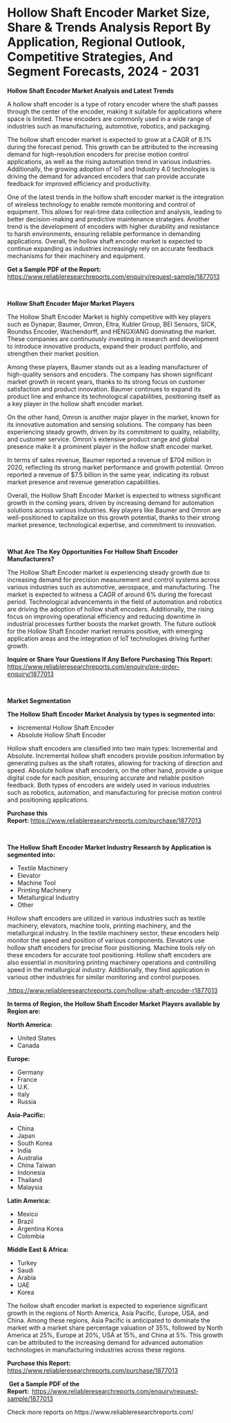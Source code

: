 <p><h1>Hollow Shaft Encoder Market Size, Share & Trends Analysis Report By Application, Regional Outlook, Competitive Strategies, And Segment Forecasts, 2024 - 2031</h1></p><p><strong>Hollow Shaft Encoder Market Analysis and Latest Trends</strong></p>
<p><p>A hollow shaft encoder is a type of rotary encoder where the shaft passes through the center of the encoder, making it suitable for applications where space is limited. These encoders are commonly used in a wide range of industries such as manufacturing, automotive, robotics, and packaging.</p><p>The hollow shaft encoder market is expected to grow at a CAGR of 8.1% during the forecast period. This growth can be attributed to the increasing demand for high-resolution encoders for precise motion control applications, as well as the rising automation trend in various industries. Additionally, the growing adoption of IoT and Industry 4.0 technologies is driving the demand for advanced encoders that can provide accurate feedback for improved efficiency and productivity.</p><p>One of the latest trends in the hollow shaft encoder market is the integration of wireless technology to enable remote monitoring and control of equipment. This allows for real-time data collection and analysis, leading to better decision-making and predictive maintenance strategies. Another trend is the development of encoders with higher durability and resistance to harsh environments, ensuring reliable performance in demanding applications. Overall, the hollow shaft encoder market is expected to continue expanding as industries increasingly rely on accurate feedback mechanisms for their machinery and equipment.</p></p>
<p><strong>Get a Sample PDF of the Report:&nbsp;</strong> <a href="https://www.reliableresearchreports.com/enquiry/request-sample/1877013">https://www.reliableresearchreports.com/enquiry/request-sample/1877013</a></p>
<p>&nbsp;</p>
<p><strong>Hollow Shaft Encoder Major Market Players</strong></p>
<p><p>The Hollow Shaft Encoder Market is highly competitive with key players such as Dynapar, Baumer, Omron, Eltra, Kubler Group, BEI Sensors, SICK, Roundss Encoder, Wachendorff, and HENGXIANG dominating the market. These companies are continuously investing in research and development to introduce innovative products, expand their product portfolio, and strengthen their market position.</p><p>Among these players, Baumer stands out as a leading manufacturer of high-quality sensors and encoders. The company has shown significant market growth in recent years, thanks to its strong focus on customer satisfaction and product innovation. Baumer continues to expand its product line and enhance its technological capabilities, positioning itself as a key player in the hollow shaft encoder market.</p><p>On the other hand, Omron is another major player in the market, known for its innovative automation and sensing solutions. The company has been experiencing steady growth, driven by its commitment to quality, reliability, and customer service. Omron's extensive product range and global presence make it a prominent player in the hollow shaft encoder market.</p><p>In terms of sales revenue, Baumer reported a revenue of $704 million in 2020, reflecting its strong market performance and growth potential. Omron reported a revenue of $7.5 billion in the same year, indicating its robust market presence and revenue generation capabilities.</p><p>Overall, the Hollow Shaft Encoder Market is expected to witness significant growth in the coming years, driven by increasing demand for automation solutions across various industries. Key players like Baumer and Omron are well-positioned to capitalize on this growth potential, thanks to their strong market presence, technological expertise, and commitment to innovation.</p></p>
<p>&nbsp;</p>
<p><strong>What Are The Key Opportunities For Hollow Shaft Encoder Manufacturers?</strong></p>
<p><p>The Hollow Shaft Encoder market is experiencing steady growth due to increasing demand for precision measurement and control systems across various industries such as automotive, aerospace, and manufacturing. The market is expected to witness a CAGR of around 6% during the forecast period. Technological advancements in the field of automation and robotics are driving the adoption of hollow shaft encoders. Additionally, the rising focus on improving operational efficiency and reducing downtime in industrial processes further boosts the market growth. The future outlook for the Hollow Shaft Encoder market remains positive, with emerging application areas and the integration of IoT technologies driving further growth.</p></p>
<p><strong>Inquire or Share Your Questions If Any Before Purchasing This Report:</strong> <a href="https://www.reliableresearchreports.com/enquiry/pre-order-enquiry/1877013">https://www.reliableresearchreports.com/enquiry/pre-order-enquiry/1877013</a></p>
<p>&nbsp;</p>
<p><strong>Market Segmentation</strong></p>
<p><strong>The Hollow Shaft Encoder Market Analysis by types is segmented into:</strong></p>
<p><ul><li>Incremental Hollow Shaft Encoder</li><li>Absolute Hollow Shaft Encoder</li></ul></p>
<p><p>Hollow shaft encoders are classified into two main types: Incremental and Absolute. Incremental hollow shaft encoders provide position information by generating pulses as the shaft rotates, allowing for tracking of direction and speed. Absolute hollow shaft encoders, on the other hand, provide a unique digital code for each position, ensuring accurate and reliable position feedback. Both types of encoders are widely used in various industries such as robotics, automation, and manufacturing for precise motion control and positioning applications.</p></p>
<p><strong>Purchase this Report:&nbsp;</strong><a href="https://www.reliableresearchreports.com/purchase/1877013">https://www.reliableresearchreports.com/purchase/1877013</a></p>
<p>&nbsp;</p>
<p><strong>The Hollow Shaft Encoder Market Industry Research by Application is segmented into:</strong></p>
<p><ul><li>Textile Machinery</li><li>Elevator</li><li>Machine Tool</li><li>Printing Machinery</li><li>Metallurgical Industry</li><li>Other</li></ul></p>
<p><p>Hollow shaft encoders are utilized in various industries such as textile machinery, elevators, machine tools, printing machinery, and the metallurgical industry. In the textile machinery sector, these encoders help monitor the speed and position of various components. Elevators use hollow shaft encoders for precise floor positioning. Machine tools rely on these encoders for accurate tool positioning. Hollow shaft encoders are also essential in monitoring printing machinery operations and controlling speed in the metallurgical industry. Additionally, they find application in various other industries for similar monitoring and control purposes.</p></p>
<p><a href="https://www.reliableresearchreports.com/hollow-shaft-encoder-r1877013">&nbsp;https://www.reliableresearchreports.com/hollow-shaft-encoder-r1877013</a></p>
<p><strong>In terms of Region, the Hollow Shaft Encoder Market Players available by Region are:</strong></p>
<p>
    <p> <strong> North America: </strong>
        <ul>
            <li>United States</li>
            <li>Canada</li>
        </ul>
        </p> 
    <p> <strong> Europe: </strong>
        <ul>
            <li>Germany</li>
            <li>France</li>
            <li>U.K.</li>
            <li>Italy</li>
            <li>Russia</li>
        </ul>
        </p> 
    <p> <strong> Asia-Pacific: </strong>
        <ul>
            <li>China</li>
            <li>Japan</li>
            <li>South Korea</li>
            <li>India</li>
            <li>Australia</li>
            <li>China Taiwan</li>
            <li>Indonesia</li>
            <li>Thailand</li>
            <li>Malaysia</li>
        </ul>
        </p> 
    <p> <strong> Latin America: </strong>
        <ul>
            <li>Mexico</li>
            <li>Brazil</li>
            <li>Argentina Korea</li>
            <li>Colombia</li>
        </ul>
        </p> 
    <p> <strong> Middle East & Africa: </strong>
        <ul>
            <li>Turkey</li>
            <li>Saudi</li>
            <li>Arabia</li>
            <li>UAE</li>
            <li>Korea</li>
        </ul>
    </p>
    </p>
<p><p>The hollow shaft encoder market is expected to experience significant growth in the regions of North America, Asia Pacific, Europe, USA, and China. Among these regions, Asia Pacific is anticipated to dominate the market with a market share percentage valuation of 35%, followed by North America at 25%, Europe at 20%, USA at 15%, and China at 5%. This growth can be attributed to the increasing demand for advanced automation technologies in manufacturing industries across these regions.</p></p>
<p><strong>Purchase this Report: </strong><a href="https://www.reliableresearchreports.com/purchase/1877013">https://www.reliableresearchreports.com/purchase/1877013</a></p>
<p>&nbsp;<strong>Get a Sample PDF of the Report:&nbsp;&nbsp;</strong><a href="https://www.reliableresearchreports.com/enquiry/request-sample/1877013">https://www.reliableresearchreports.com/enquiry/request-sample/1877013</a></p>
<p><strong></strong></p>
<p>Check more reports on https://www.reliableresearchreports.com/</p>